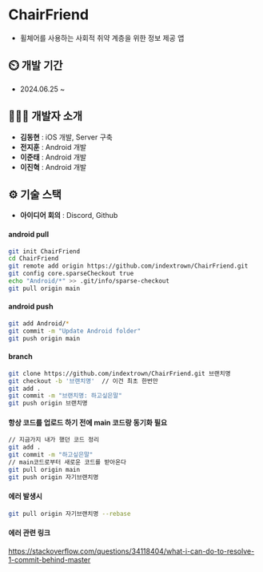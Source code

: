 # ChairFriend
- 휠체어를 사용하는 사회적 취약 계층을 위한 정보 제공 앱

## ⏲️ 개발 기간 
- 2024.06.25 ~ 
  

## 🧑‍🤝‍🧑 개발자 소개 
- **김동현** : iOS 개발, Server 구축
- **전지훈** : Android 개발
- **이준태** : Android 개발
- **이진혁** : Android 개발
  

## ⚙️ 기술 스택
<!-- - **Server** : AWS EC2
- **Crawling** : Python
- **자연어 처리** : OpenAI
- **DB** : Mysql
- **Web** : Spring Boot -->
- **아이디어 회의** : Discord, Github



<!-- git init
git remote add origin https://github.com/indextrown/ChairFriend.git
git config core.sparseCheckout true -->

#### android pull
```bash
git init ChairFriend
cd ChairFriend
git remote add origin https://github.com/indextrown/ChairFriend.git
git config core.sparseCheckout true
echo "Android/*" >> .git/info/sparse-checkout
git pull origin main
```


#### android push
```bash
git add Android/* 
git commit -m "Update Android folder"
git push origin main
```

#### branch
```bash
git clone https://github.com/indextrown/ChairFriend.git 브랜치명
git checkout -b '브랜치명'  // 이건 최초 한번만
git add .
git commit -m "브랜치명: 하고싶은말"
git push origin 브랜치명
```

#### 항상 코드를 업로드 하기 전에 main 코드랑 동기화 필요
``` bash
// 지금가지 내가 했던 코드 정리
git add .
git commit -m "하고싶은말"
// main코드로부터 새로운 코드를 받아온다
git pull origin main
git push origin 자기브랜치명
```

#### 에러 발생시 
``` bash
git pull origin 자기브랜치명 --rebase
```

#### 에러 관련 링크
https://stackoverflow.com/questions/34118404/what-i-can-do-to-resolve-1-commit-behind-master



